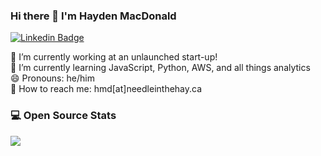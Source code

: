 ### Hi there 👋 I'm Hayden MacDonald

[![Linkedin Badge](https://img.shields.io/badge/-haydenmacdonald-blue?style=flat-square&logo=Linkedin&logoColor=white&link=https://www.linkedin.com/in/hayden-macdonald/)](https://www.linkedin.com/in/hayden-macdonald/)

🔭 I’m currently working at an unlaunched start-up!  
🌱 I’m currently learning JavaScript, Python, AWS, and all things analytics  
😄 Pronouns: he/him  
💌 How to reach me: hmd[at]needleinthehay.ca  

### 💻 Open Source Stats

<picture>
    <source srcset="https://github-readme-stats.vercel.app/api?username=HaydenMacDonald&include_all_commits=true&count_private=true&show_icons=true&line_height=20&title_color=7A7ADB&icon_color=2234AE&text_color=D3D3D3&bg_color=0,000000,130F40" media="(prefers-color-scheme: dark)"/>
    <img src="https://github-readme-stats.vercel.app/api?username=HaydenMacDonald"/>
</picture>

<!--
[![Hayden's GitHub stats](https://github-readme-stats.vercel.app/api?username=HaydenMacDonald)](https://github.com/HaydenMacDonald/github-readme-stats)



